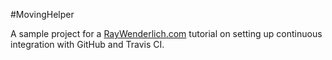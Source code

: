 #MovingHelper

A sample project for a [RayWenderlich.com](http://www.raywenderlich.com) tutorial on setting up continuous integration with GitHub and Travis CI. 
